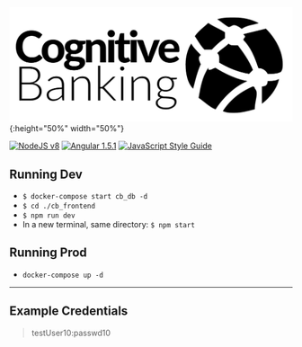 ![test image size](https://raw.githubusercontent.com/trahloff/Fallstudie/master/logoBlack.png){:height="50%" width="50%"}


[![NodeJS v8](https://img.shields.io/badge/node-8.0.0-blue.svg)](https://nodejs.org/en/)
[![Angular 1.5.1](https://img.shields.io/badge/angular-1.5.1-blue.svg)](https://angularjs.org/)
[![JavaScript Style Guide](https://img.shields.io/badge/code_style-standard-brightgreen.svg)](https://standardjs.com)


## Running Dev

- `$ docker-compose start cb_db -d`
- `$ cd ./cb_frontend`
- `$ npm run dev`
- In a new terminal, same directory: `$ npm start`

## Running Prod

- `docker-compose up -d`

---

## Example Credentials

> testUser10:passwd10
